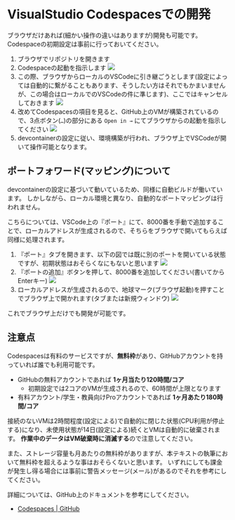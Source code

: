 # VisualStudio Codespacesでの開発

ブラウザだけあれば(細かい操作の違いはありますが)開発も可能です。
Codespaceの初期設定は事前に行っておいてください。

1. ブラウザでリポジトリを開きます
2. Codespaceの起動を指示します
    ![](images/01-create-codespace.png)
3. この際、ブラウザからローカルのVSCodeに引き継ごうとします(設定によっては自動的に繋がることもあります、そうしたい方はそれでもかまいませんが、この場合はローカルでのVSCodeの件に準じます)、ここではキャンセルしておきます
    ![](images/02-open-in-app.png)
4. 改めてCodespacesの項目を見ると、GitHub上のVMが構築されているので、3点ボタン(`…`)の部分にある `Open in →` にてブラウザからの起動を指示してください
    ![](images/03-codespace-open-in-browser.png)
5. devcontainerの設定に従い、環境構築が行われ、ブラウザ上でVSCodeが開いて操作可能となります。

## ポートフォワード(マッピング)について

devcontainerの設定に基づいて動いているため、同様に自動ビルドが働いています。
しかしながら、ローカル環境と異なり、自動的なポートマッピングは行われません。

こちらについては、VSCode上の『ポート』にて、8000番を手動で追加することで、ローカルアドレスが生成されるので、そちらをブラウザで開いてもらえば同様に処理されます。

1.  『ポート』タブを開きます、以下の図では既に別のポートを開いている状態ですが、初期状態はおそらくなにもないと思います
    ![](images/04-ports.png)
2. 『ポートの追加』ボタンを押して、8000番を追加してください(書いてからEnterキー)
    ![](images/05-addport.png)
3. ローカルアドレスが生成されるので、地球マーク(ブラウザ起動)を押すことでブラウザ上で開かれます(タブまたは新規ウィンドウ)
    ![](images/06-result.png)

これでブラウザ上だけでも開発が可能です。

## 注意点

Codespacesは有料のサービスですが、**無料枠**があり、GitHubアカウントを持っていれば誰でも利用可能です。

- GitHubの無料アカウントであれば **1ヶ月当たり120時間/コア** 
    - 初期設定では2コアのVMが生成されるので、60時間が上限となります
- 有料アカウント/学生・教員向けProアカウントであれば **1ヶ月あたり180時間/コア**

接続のないVMは2時間程度(設定による)で自動的に閉じた状態(CPU利用が停止する)になり、未使用状態が14日(設定による)続くとVMは自動的に破棄されます。
**作業中のデータはVM破棄時に消滅する**ので注意してください。

また、ストレージ容量も月あたりの無料枠がありますが、本テキストの執筆において無料枠を超えるような事はおそらくないと思います。
いずれにしても課金が発生し得る場合には事前に警告メッセージ(メール)があるのでそれを参考にしてください。

詳細については、GitHub上のドキュメントを参考にしてください。

- [Codespaces | GitHub](https://github.co.jp/features/codespaces)